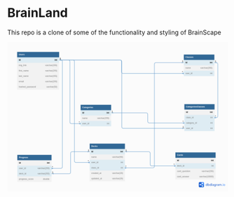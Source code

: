 # BrainLand
This repo is  a clone of some of the functionality and styling of BrainScape

![image](/planning-docs/BrainLand.png)
